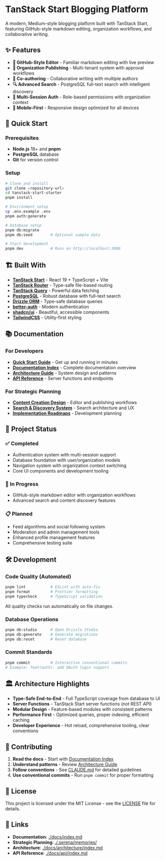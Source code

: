 # TanStack Start Blogging Platform

A modern, Medium-style blogging platform built with TanStack Start, featuring GitHub-style markdown editing, organization workflows, and collaborative writing.

## ✨ Features

- **📝 GitHub-Style Editor** - Familiar markdown editing with live preview
- **🏢 Organization Publishing** - Multi-tenant system with approval workflows
- **👥 Co-authoring** - Collaborative writing with multiple authors
- **🔍 Advanced Search** - PostgreSQL full-text search with intelligent discovery
- **🔐 Multi-Session Auth** - Role-based permissions with organization context
- **📱 Mobile-First** - Responsive design optimized for all devices

## 🚀 Quick Start

### Prerequisites

- **Node.js** 18+ and **pnpm**
- **PostgreSQL** database
- **Git** for version control

### Setup

```sh
# Clone and install
git clone <repository-url>
cd tanstack-start-starter
pnpm install

# Environment setup
cp .env.example .env
pnpm auth:generate

# Database setup
pnpm db:migrate
pnpm db:seed        # Optional sample data

# Start development
pnpm dev            # Runs on http://localhost:3000
```

## 🏗️ Built With

- **[TanStack Start](https://tanstack.com/start)** - React 19 + TypeScript + Vite
- **[TanStack Router](https://tanstack.com/router)** - Type-safe file-based routing
- **[TanStack Query](https://tanstack.com/query)** - Powerful data fetching
- **[PostgreSQL](https://postgresql.org/)** - Robust database with full-text search
- **[Drizzle ORM](https://orm.drizzle.team/)** - Type-safe database queries
- **[better-auth](https://better-auth.com/)** - Modern authentication
- **[shadcn/ui](https://ui.shadcn.com/)** - Beautiful, accessible components
- **[TailwindCSS](https://tailwindcss.com/)** - Utility-first styling

## 📚 Documentation

### For Developers

- **[Quick Start Guide](./docs/overview/quickstart.md)** - Get up and running in minutes
- **[Documentation Index](./docs/index.md)** - Complete documentation overview
- **[Architecture Guide](./docs/architecture/index.md)** - System design and patterns
- **[API Reference](./docs/api/index.md)** - Server functions and endpoints

### For Strategic Planning

- **[Content Creation Design](./.serena/memories/content_creation_writing_interface_design.md)** - Editor and publishing workflows
- **[Search & Discovery System](./.serena/memories/search_discovery_system_design.md)** - Search architecture and UX
- **[Implementation Roadmaps](./.serena/memories/implementation_roadmap_content_creation.md)** - Development planning

## 🎯 Project Status

### ✅ Completed

- Authentication system with multi-session support
- Database foundation with user/organization models
- Navigation system with organization context switching
- Core UI components and development tooling

### 🚧 In Progress

- GitHub-style markdown editor with organization workflows
- Advanced search and content discovery features

### 📋 Planned

- Feed algorithms and social following system
- Moderation and admin management tools
- Enhanced profile management features
- Comprehensive testing suite

## 🛠️ Development

### Code Quality (Automated)

```sh
pnpm lint           # ESLint with auto-fix
pnpm format         # Prettier formatting
pnpm typecheck      # TypeScript validation
```

All quality checks run automatically on file changes.

### Database Operations

```sh
pnpm db:studio      # Open Drizzle Studio
pnpm db:generate    # Generate migrations
pnpm db:reset       # Reset database
```

### Commit Standards

```sh
pnpm commit         # Interactive conventional commits
# Example: feat(auth): add OAuth login support
```

## 🏛️ Architecture Highlights

- **Type-Safe End-to-End** - Full TypeScript coverage from database to UI
- **Server Functions** - TanStack Start server functions (not REST API)
- **Modular Design** - Feature-based modules with consistent patterns
- **Performance First** - Optimized queries, proper indexing, efficient caching
- **Developer Experience** - Hot reload, comprehensive tooling, clear conventions

## 🤝 Contributing

1. **Read the docs** - Start with [Documentation Index](./docs/index.md)
2. **Understand patterns** - Review [Architecture Guide](./docs/architecture/index.md)
3. **Follow conventions** - See [CLAUDE.md](./CLAUDE.md) for detailed guidelines
4. **Use conventional commits** - Run `pnpm commit` for proper formatting

## 📄 License

This project is licensed under the MIT License - see the [LICENSE](LICENSE) file for details.

## 🔗 Links

- **Documentation**: [./docs/index.md](./docs/index.md)
- **Strategic Planning**: [./.serena/memories/](./.serena/memories/)
- **Architecture**: [./docs/architecture/index.md](./docs/architecture/index.md)
- **API Reference**: [./docs/api/index.md](./docs/api/index.md)
